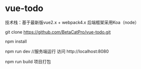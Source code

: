 # vue-todo

技术栈：基于最新版vue2.x + webpack4.x 后端框架采用Koa（node）

git clone https://github.com/BetaCatPro/vue-todo.git

npm install

npm run dev //服务端运行 访问 http://localhost:8080

npm run build 项目打包
